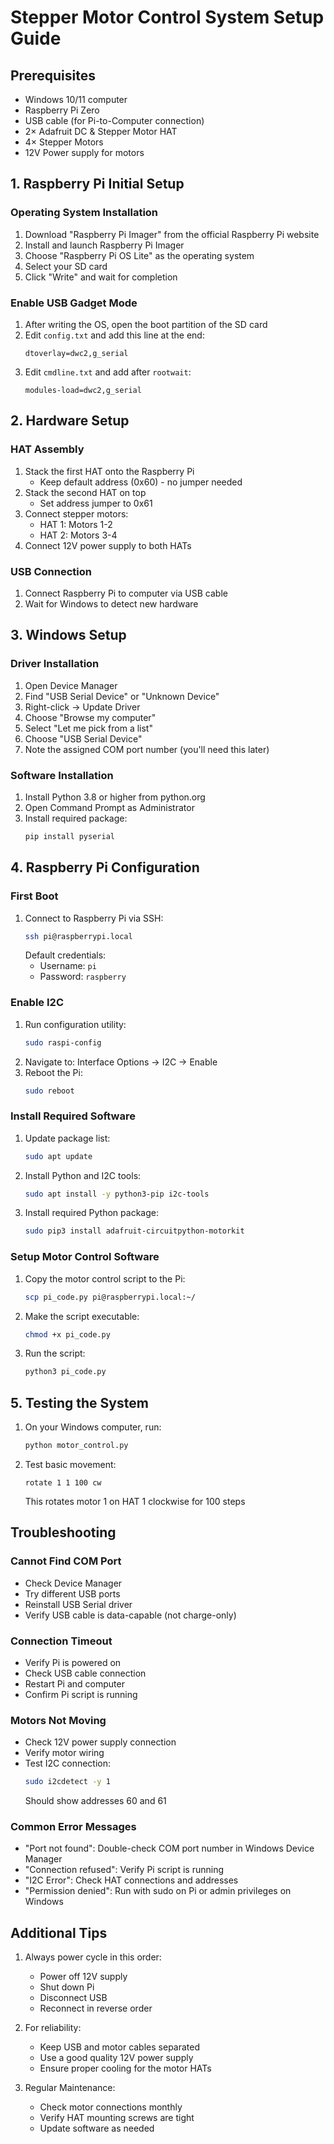 # Stepper Motor Control System Setup Guide

## Prerequisites

- Windows 10/11 computer
- Raspberry Pi Zero
- USB cable (for Pi-to-Computer connection)
- 2× Adafruit DC & Stepper Motor HAT
- 4× Stepper Motors
- 12V Power supply for motors

## 1. Raspberry Pi Initial Setup

### Operating System Installation
1. Download "Raspberry Pi Imager" from the official Raspberry Pi website
2. Install and launch Raspberry Pi Imager
3. Choose "Raspberry Pi OS Lite" as the operating system
4. Select your SD card
5. Click "Write" and wait for completion

### Enable USB Gadget Mode
1. After writing the OS, open the boot partition of the SD card
2. Edit `config.txt` and add this line at the end:
   ```
   dtoverlay=dwc2,g_serial
   ```
3. Edit `cmdline.txt` and add after `rootwait`:
   ```
   modules-load=dwc2,g_serial
   ```

## 2. Hardware Setup

### HAT Assembly
1. Stack the first HAT onto the Raspberry Pi
   - Keep default address (0x60) - no jumper needed
2. Stack the second HAT on top
   - Set address jumper to 0x61
3. Connect stepper motors:
   - HAT 1: Motors 1-2
   - HAT 2: Motors 3-4
4. Connect 12V power supply to both HATs

### USB Connection
1. Connect Raspberry Pi to computer via USB cable
2. Wait for Windows to detect new hardware

## 3. Windows Setup

### Driver Installation
1. Open Device Manager
2. Find "USB Serial Device" or "Unknown Device"
3. Right-click → Update Driver
4. Choose "Browse my computer"
5. Select "Let me pick from a list"
6. Choose "USB Serial Device"
7. Note the assigned COM port number (you'll need this later)

### Software Installation
1. Install Python 3.8 or higher from python.org
2. Open Command Prompt as Administrator
3. Install required package:
   ```bash
   pip install pyserial
   ```

## 4. Raspberry Pi Configuration

### First Boot
1. Connect to Raspberry Pi via SSH:
   ```bash
   ssh pi@raspberrypi.local
   ```
   Default credentials:
   - Username: `pi`
   - Password: `raspberry`

### Enable I2C
1. Run configuration utility:
   ```bash
   sudo raspi-config
   ```
2. Navigate to: Interface Options → I2C → Enable
3. Reboot the Pi:
   ```bash
   sudo reboot
   ```

### Install Required Software
1. Update package list:
   ```bash
   sudo apt update
   ```
2. Install Python and I2C tools:
   ```bash
   sudo apt install -y python3-pip i2c-tools
   ```
3. Install required Python package:
   ```bash
   sudo pip3 install adafruit-circuitpython-motorkit
   ```

### Setup Motor Control Software
1. Copy the motor control script to the Pi:
   ```bash
   scp pi_code.py pi@raspberrypi.local:~/
   ```
2. Make the script executable:
   ```bash
   chmod +x pi_code.py
   ```
3. Run the script:
   ```bash
   python3 pi_code.py
   ```

## 5. Testing the System

1. On your Windows computer, run:
   ```bash
   python motor_control.py
   ```
2. Test basic movement:
   ```
   rotate 1 1 100 cw
   ```
   This rotates motor 1 on HAT 1 clockwise for 100 steps

## Troubleshooting

### Cannot Find COM Port
- Check Device Manager
- Try different USB ports
- Reinstall USB Serial driver
- Verify USB cable is data-capable (not charge-only)

### Connection Timeout
- Verify Pi is powered on
- Check USB cable connection
- Restart Pi and computer
- Confirm Pi script is running

### Motors Not Moving
- Check 12V power supply connection
- Verify motor wiring
- Test I2C connection:
  ```bash
  sudo i2cdetect -y 1
  ```
  Should show addresses 60 and 61

### Common Error Messages
- "Port not found": Double-check COM port number in Windows Device Manager
- "Connection refused": Verify Pi script is running
- "I2C Error": Check HAT connections and addresses
- "Permission denied": Run with sudo on Pi or admin privileges on Windows

## Additional Tips

1. Always power cycle in this order:
   - Power off 12V supply
   - Shut down Pi
   - Disconnect USB
   - Reconnect in reverse order

2. For reliability:
   - Keep USB and motor cables separated
   - Use a good quality 12V power supply
   - Ensure proper cooling for the motor HATs

3. Regular Maintenance:
   - Check motor connections monthly
   - Verify HAT mounting screws are tight
   - Update software as needed